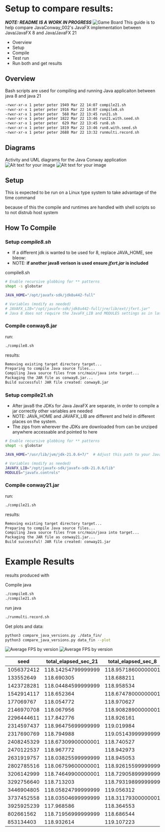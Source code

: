 # Setup to compare results: 
_**NOTE: README IS A WORK IN PROGRESS**_
![Game Board](./gameExample.png)
This guide is to help compare JavaConway_002's JavaFX implementation between Java/JavaFX 8 and Java/JavaFX 21 
- Overview
- Setup
- Compile
- Test run
- Run both and get results

## Overview

Bash scripts are used for compiling and running Java applicaiton between java 8 and java 21

```bash
-rwxr-xr-x 1 peter peter 1949 Mar 22 14:07 compile21.sh
-rwxr-xr-x 1 peter peter 1916 Mar 22 14:07 compile8.sh
-rwxr-xr-x 1 peter peter  568 Mar 22 13:45 run21.sh
-rwxr-xr-x 1 peter peter 1822 Mar 22 13:46 run21.with.seed.sh
-rwxr-xr-x 1 peter peter  629 Mar 22 13:45 run8.sh
-rwxr-xr-x 1 peter peter 1819 Mar 22 13:46 run8.with.seed.sh
-rwxr-xr-x 1 peter peter 2688 Mar 22 13:32 runmulti.record.sh
```

## Diagrams
Activity and UML diagrams for the Java Conway application 
![Alt text for your image](./Activity.png)
![Alt text for your image](./uml.png)



## Setup 
This is expected to be run on a Linux type system to take advantage of the time command

because of this the compile and runtimes are handled with shell scripts so to not distrub host system


## How To Compile

### Setup _compile8.sh_
  - If a different jdk is wanted to be used for 8, replace JAVA_HOME, see bleow:
  - NOTE: **if another java8 verison is used ensure _jfxrt.jar_ is included**

  compile8.sh
```bash
# Enable recursive globbing for ** patterns
shopt -s globstar

JAVA_HOME="/opt/javafx-sdk/jdk8u442-full"

# Variables (modify as needed)
# JAVAFX_LIB="/opt/javafx-sdk/jdk8u442-full/jre/lib/ext/jfxrt.jar" 
# Java 8 does not require the JavaFX_LIB and MODULES settings as in later jdks
```
### Compile conway8.jar

run:

```bash
./compile8.sh
```
results:
```bash
Removing existing target directory target...
Preparing to compile Java source files...
Compiling Java source files from src/main/java into target...
Packaging the JAR file as conway8.jar...
Build successful! JAR file created: conway8.jar

```

### Setup compile21.sh
  - After java8 the JDKs for Java JavaFX are separate, in order to compile a jar correctly other variables are needed
  - NOTE: JAVA_HOME and JAVAFX_LIB are different and held in different places on the system.
  - The zips from wherever the JDKs are downloaded from can be unziped anywhere accessable and pointed to here
```bash
# Enable recursive globbing for ** patterns
shopt -s globstar

JAVA_HOME="/usr/lib/jvm/jdk-21.0.6+7/"  # Adjust this path to your JavaFX SDK installation

# Variables (modify as needed)
JAVAFX_LIB="/opt/javafx-sdk/javafx-sdk-21.0.6/lib"
MODULES="javafx.controls"
```
### Compile conway21.jar

run:
```bash
./compile21.sh 
```
results:
```bash
Removing existing target directory target...
Preparing to compile Java source files...
Compiling Java source files from src/main/java into target...
Packaging the JAR file as conway21.jar...
Build successful! JAR file created: conway21.jar
```

# Example Results

results produced with 

Compile java
```bash
./compile8.sh
./compile21.sh
```
run java
```bash
./runmulti.record.sh
```

Get plots and data:
```bash
python3 compare_java_versions.py ./data_fin/
python3 compare_java_versions.py data_fin --plot
```


![Average FPS by version ](./AVG_FPS_perVer.png)
![Average FPS by version ](./Total_ElapsedTime_perVer.png)

| seed       | total_elapsed_sec_21       | total_elapsed_sec_8        | avg_fps_21              | avg_fps_8               | avg_frame_count_21       | avg_frame_count_8        | sum_frame_count_21 | sum_frame_count_8 |
|------------|----------------------------|----------------------------|-------------------------|-------------------------|--------------------------|--------------------------|--------------------|-------------------|
| 1056372412 | 118.14254799999999         | 118.95718600000001         | 0.5337262579673102      | 0.40064614069875515     | 75.49152542372882        | 73.69747899159664        | 8908.0             | 8770.0            |
| 133552649  | 118.690305                 | 118.688211                 | 0.7481699886587634      | 0.7808772417218696      | 103.05882352941177       | 101.7983193277311        | 12264.0            | 12114.0           |
| 1423728281 | 118.04484599999999         | 118.958534                 | 0.4769278239211772      | 0.5212266463025751      | 74.3135593220339         | 68.4201680672269         | 8769.0             | 8142.0            |
| 1542914117 | 118.652364                 | 118.67478000000001         | 0.7540156493450186      | 0.7689589113498706      | 102.7983193277311        | 99.02521008403362        | 12233.0            | 11784.0           |
| 177069767  | 118.054772                 | 118.970627                 | 0.35787612721582157     | 0.5198441570538054      | 74.35593220338983        | 77.5798319327731         | 8774.0             | 9232.0            |
| 2146970708 | 118.067956                 | 118.90828900000001         | 0.6097588399266085      | 0.2861243728212267      | 76.71186440677967        | 77.57142857142857        | 9052.0             | 9231.0            |
| 2296444611 | 117.842776                 | 118.926161                 | 0.28665507100107906     | 0.5304386923921561      | 76.53389830508475        | 71.81512605042016        | 9031.0             | 8546.0            |
| 2314597437 | 118.96475699999999         | 119.019984                 | 0.6572827223946955      | 0.32057245808718815     | 73.83193277310924        | 77.38655462184875        | 8786.0             | 9209.0            |
| 2317690769 | 118.794988                 | 119.05143999999999         | 0.3672452341348971      | 0.3305252598675474      | 63.89915966386555        | 64.4873949579832         | 7604.0             | 7674.0            |
| 2408245329 | 118.67309900000001         | 118.740527                 | 0.7729079555449522      | 0.767554127330708       | 104.63025210084034       | 106.25210084033614       | 12451.0            | 12644.0           |
| 2470122537 | 118.967772                 | 118.942973                 | 0.5484945411943813      | 0.27912859684516506     | 72.83193277310924        | 76.33613445378151        | 8667.0             | 9084.0            |
| 2631919757 | 118.03825599999999         | 118.945053                 | 0.5380813548545176      | 0.33795076705704585     | 74.94915254237289        | 78.90756302521008        | 8844.0             | 9390.0            |
| 2802785516 | 118.06759600000001         | 118.92615599999999         | 0.6135160064221029      | 0.4800319038831826      | 77.82203389830508        | 78.09243697478992        | 9183.0             | 9293.0            |
| 3206142999 | 118.74649900000001         | 118.72905899999999         | 0.7403315640265222      | 0.7557509726032168      | 105.12605042016807       | 105.1344537815126        | 12510.0            | 12511.0           |
| 3292756640 | 118.713203                 | 118.79319899999999         | 0.7807761715411328      | 0.805906497643469       | 103.85714285714286       | 100.36974789915966       | 12359.0            | 11944.0           |
| 3446904805 | 118.05824799999999         | 119.056312                 | 0.4850045617751071      | 0.5932134294478022      | 75.05932203389831        | 76.45378151260505        | 8857.0             | 9098.0            |
| 3737452558 | 118.03504699999999         | 118.31179300000001         | 0.603661192709519       | 0.21841062047995727     | 76.27118644067797        | 50.220338983050844       | 9000.0             | 5926.0            |
| 3925925239 | 117.968586                 | 118.364553                 | 0.5113369419992336      | 0.2842215095937055      | 76.6864406779661         | 50.26271186440678        | 9049.0             | 5931.0            |
| 802661562  | 118.71956999999999         | 118.686544                 | 0.7824322856029229      | 0.7437039977912354      | 101.27731092436974       | 102.08403361344538       | 12052.0            | 12148.0           |
| 853134403  | 118.932614                 | 119.107223                 | 0.5426316812186868      | 0.4020704098459762      | 73.71428571428571        | 73.70588235294117        | 8772.0             | 8771.0            |

